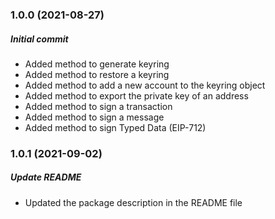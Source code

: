 ### 1.0.0 (2021-08-27)

##### Initial commit

* Added method to generate keyring
* Added method to restore a keyring
* Added method to add a new account to the keyring object
* Added method to export the private key of an address
* Added method to sign a transaction
* Added method to sign a message
* Added method to sign Typed Data (EIP-712)

### 1.0.1 (2021-09-02)

##### Update README

* Updated the package description in the README file
